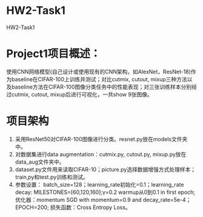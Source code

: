 # HW2-Task1
HW2-Task1

# Project1项目概述：
  使用CNN网络模型(自己设计或使用现有的CNN架构，如AlexNet，ResNet-18)作为baseline在CIFAR-100上训练并测试；对比cutmix, cutout, mixup三种方法以及baseline方法在CIFAR-100图像分类任务中的性能表现；对三张训练样本分别经过cutmix, cutout, mixup后进行可视化，一共show 9张图像。
  
# 项目架构
1. 采用ResNet50对CIFAR-100图像进行分类。resnet.py放在models文件夹中。
2. 对数据集进行data augmentation：cutmix.py, cutout.py, mixup.py放在data_aug文件夹中。
3. dataset.py文件用来读取CIFAR-10；picture.py选择数据增强方式处理样本；train,py和test.py训练和测试。
4. 参数设置： batch_size=128；learning_rate初始化=0.1；learning_rate decay: MILESTONES=[60,120,160];γ=0.2 warmup从0到0.1 in first epoch; 优化器：momentum SGD with momentum=0.9 and decay_rate=5e-4；EPOCH=200; 损失函数：Cross Entropy Loss。
